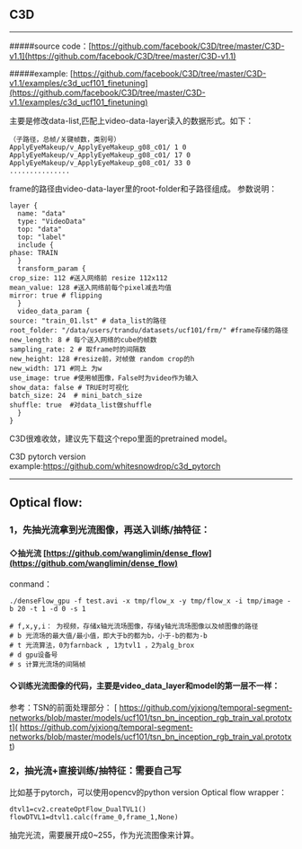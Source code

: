## C3D

---

#####source code：[https://github.com/facebook/C3D/tree/master/C3D-v1.1](https://github.com/facebook/C3D/tree/master/C3D-v1.1)

#####example:  [https://github.com/facebook/C3D/tree/master/C3D-v1.1/examples/c3d_ucf101_finetuning](https://github.com/facebook/C3D/tree/master/C3D-v1.1/examples/c3d_ucf101_finetuning)

主要是修改data-list,匹配上video-data-layer读入的数据形式。如下：

    
    （子路径，总帧/关键帧数，类别号）
    ApplyEyeMakeup/v_ApplyEyeMakeup_g08_c01/ 1 0
    ApplyEyeMakeup/v_ApplyEyeMakeup_g08_c01/ 17 0
    ApplyEyeMakeup/v_ApplyEyeMakeup_g08_c01/ 33 0
    ...............

frame的路径由video-data-layer里的root-folder和子路径组成。
参数说明：


    layer {
      name: "data"
      type: "VideoData"
      top: "data"
      top: "label"
      include {
    phase: TRAIN
      }
      transform_param {
    crop_size: 112 #送入网络前 resize 112x112
    mean_value: 128 #送入网络前每个pixel减去均值
    mirror: true # flipping
      }
      video_data_param {
    source: "train_01.lst" # data_list的路径
    root_folder: "/data/users/trandu/datasets/ucf101/frm/" #frame存储的路径
    new_length: 8 # 每个送入网络的cube的帧数
    sampling_rate: 2 # 取frame时的间隔数
    new_height: 128 #resize前，对帧做 random crop的h
    new_width: 171 #同上 为w
    use_image: true #使用帧图像，False时为video作为输入
    show_data: false # TRUE时可视化
    batch_size: 24  # mini_batch_size
    shuffle: true  #对data_list做shuffle
      }
    }

C3D很难收敛，建议先下载这个repo里面的pretrained model。




C3D pytorch version example:https://github.com/whitesnowdrop/c3d_pytorch




---
## Optical flow: ##

###  1，先抽光流拿到光流图像，再送入训练/抽特征：
    
####  ◇抽光流 [https://github.com/wanglimin/dense_flow](https://github.com/wanglimin/dense_flow)

conmand：
       
    ./denseFlow_gpu -f test.avi -x tmp/flow_x -y tmp/flow_x -i tmp/image -b 20 -t 1 -d 0 -s 1
    
	# f,x,y,i： 为视频，存储x轴光流场图像，存储y轴光流场图像以及帧图像的路径
	# b 光流场的最大值/最小值，即大于b的都为b，小于-b的都为-b
	# t 光流算法，0为farnback , 1为tvl1 ，2为alg_brox
	# d gpu设备号
	# s 计算光流场的间隔帧
	
	    
    

####  ◇训练光流图像的代码，主要是video_data_layer和model的第一层不一样：
   
   参考：TSN的前面处理部分：
  [ https://github.com/yjxiong/temporal-segment-networks/blob/master/models/ucf101/tsn_bn_inception_rgb_train_val.prototxt]( https://github.com/yjxiong/temporal-segment-networks/blob/master/models/ucf101/tsn_bn_inception_rgb_train_val.prototxt)
 
###  2，抽光流+直接训练/抽特征：需要自己写

比如基于pytorch，可以使用opencv的python version Optical flow wrapper：


    
    dtvl1=cv2.createOptFlow_DualTVL1()
    flowDTVL1=dtvl1.calc(frame_0,frame_1,None)
    
抽完光流，需要展开成0~255，作为光流图像来计算。



